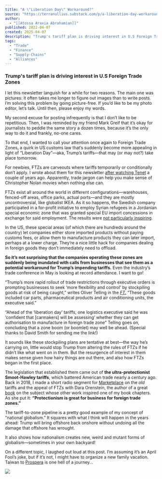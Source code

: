 ```yaml
---
title: "A \"Liberation Day\" Workaround?"
source: "https://terranullius.substack.com/p/a-liberation-day-workaround"
author:
  - "[[Atossa Araxia Abrahamian]]"
published: 2022-04-07
created: 2025-04-07
description: "Trump's tariff plan is driving interest in U.S Foreign Trade Zones"
tags:
  - "Trade"
  - "Finance"
  - "Supply-Chains"
  - "Alliances"
---
```

### Trump's tariff plan is driving interest in U.S Foreign Trade Zones

I let this newsletter languish for a while for two reasons. The main one was pictures: it often takes me longer to figure out images than to write posts. I’m solving this problem by going picture-free. If you’d like to be my photo editor, let’s talk. Until then, please enjoy my words.

My second excuse for posting infrequently is that I don’t like to be repetitious. Then, I was reminded by my friend Mark Greif that it’s okay for journalists to peddle the same story a dozen times, because it’s the only way to do it and frankly, no-one cares.

To that end, I wanted to call your attention once again to Foreign Trade Zones, a quirk in US customs law that’s suddenly become more appealing in light of “Liberation Day”—aka, Trump’s tariffs—that may (or may not?) take place tomorrow.

For newbies, FTZs are carveouts where tariffs temporarily or conditionally don’t apply. I wrote about them for this newsletter [after watching Tenet](https://terranullius.substack.com/p/i-figured-out-tenet) a couple of years ago. Apparently, trade jargon can help you make sense of Christopher Nolan movies when nothing else can.

FTZs exist all around the world in different configurations—warehouses, fenced-off areas, office parks, actual ports—and they are mostly uncontroversial, like globalist IKEA. As it so happens, the Swedish company participated in a for-profit initiative to employ Syrian refugees in a Jordanian special economic zone that was granted special EU import concessions in exchange for said employment. The results were [not particularly inspiring](https://www.urban.org/sites/default/files/publication/99201/final_for_profit_humanitarians_jrf-ikea_case_study_2.pdf).

In the US, these special areas (of which there are hundreds around the country) let companies either store imported products without paying customs fees, or allow them to manufacture products they can later import, perhaps at a lower charge. They’re a nice little hack for companies dealing in foreign goods they don’t immediately need to offload.

**So it’s** **not surprising that the companies operating these zones are suddenly being inundated with calls from businesses that see them as a potential workaround for Trump’s impending tariffs.** Even the industry’s trade conference in May is looking at record attendance. I want to go!

“Trump’s more rapid rollout of trade restrictions through executive orders is prompting businesses to seek ‘more flexibility and control’ by stockpiling goods at risk of being caught,” writes Oliver Telling in the *[FT.](https://www.ft.com/content/bafa3a7f-ce3c-4f87-8d37-2b3d1d8e1410?accessToken=zwAGMbxikexYkdO6-jp_zjxPh9ONNys9HY4UEA.MEYCIQDVlSFJpNo7PfGDBpELqUEQpy_pc0hGwhPjHgkt1vI3GgIhALs4qRwYSbgoZZTrFqyJ5JGgshnIVN5gQXo0e9-4daGj&sharetype=gift&token=3a85643b-56e3-45fb-b51f-4dc1098078e3)* “These goods included car parts, pharmaceutical products and air conditioning units, the executive said.”

“Ahead of the ‘liberation day’ tariffs, one logistics executive said he was ‘confident that \[carmakers\] will be assessing’ whether they can get authorisation to manufacture in foreign trade zone” Telling goes on, concluding that a zone boom (or boomlet) may well be ahead. (Special thanks to David Smith for sending me the link!)

It sounds like these stockpiling plans are tentative at best—the way he’s carrying on, little would stop Trump from altering the rules of FTZs if he didn’t like what went on in them. But the resurgence of interest in them makes sense given how hairy things are out there, and also how FTZs began in the first place.

The legislation that established them came out of **the ultra-protectionist Smoot-Hawley tariffs**, which battered American trade nearly a century ago. Back in 2018, I made a short radio segment for [Marketplace](https://www.npr.org/2018/03/15/593812781/how-foreign-trade-zones-in-the-u-s-came-into-existence) on the *old* tariffs and the appeal of FTZs with Dara Orenstein, the author of a great [book](https://press.uchicago.edu/ucp/books/book/chicago/O/bo43988180.html) on the subject whose other work inspired one of my book chapters. As she put it: **“Protectionism is great for business for foreign trade zones.”**

The tariff-to-zone pipeline is a pretty good example of my concept of “national globalism.” It squares with what I think will happen in the years ahead: Trump will bring offshore back onshore without undoing all the damage that offshore has wrought.

It also shows how nationalism creates new, weird and mutant forms of globalism—sometimes in your own backyard!

On a different topic, I laughed out loud at this post. I’m assuming it’s an April Fool’s joke, but if it’s not, I might have to organize a new family vacation. Taiwan to [Prospera](https://terranullius.substack.com/p/the-prosperaty-gospel) is one hell of a journey…

![](https://substackcdn.com/image/fetch/w_1456,c_limit,f_auto,q_auto:good,fl_progressive:steep/https%3A%2F%2Fsubstack-post-media.s3.amazonaws.com%2Fpublic%2Fimages%2Fa05a9a83-8884-4515-85b7-fd4ea8664665_596x1190.png)